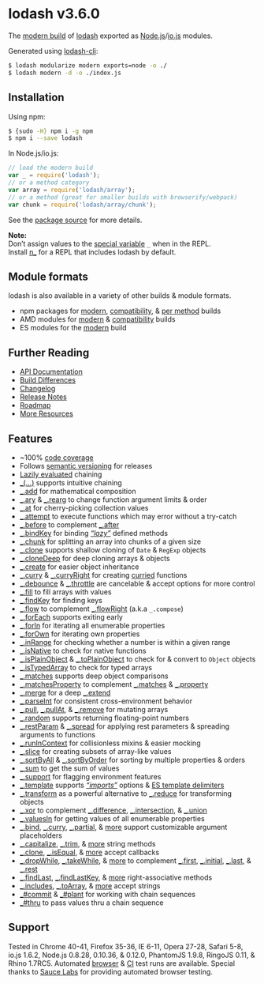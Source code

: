 # lodash v3.6.0

The [modern build](https://github.com/lodash/lodash/wiki/Build-Differences) of [lodash](https://lodash.com/) exported as [Node.js](http://nodejs.org/)/[io.js](https://iojs.org/) modules.

Generated using [lodash-cli](https://www.npmjs.com/package/lodash-cli):
```bash
$ lodash modularize modern exports=node -o ./
$ lodash modern -d -o ./index.js
```

## Installation

Using npm:

```bash
$ {sudo -H} npm i -g npm
$ npm i --save lodash
```

In Node.js/io.js:

```js
// load the modern build
var _ = require('lodash');
// or a method category
var array = require('lodash/array');
// or a method (great for smaller builds with browserify/webpack)
var chunk = require('lodash/array/chunk');
```

See the [package source](https://github.com/lodash/lodash/tree/3.6.0-npm) for more details.

**Note:**<br>
Don’t assign values to the [special variable](http://nodejs.org/api/repl.html#repl_repl_features) `_` when in the REPL.<br>
Install [n_](https://www.npmjs.com/package/n_) for a REPL that includes lodash by default.

## Module formats

lodash is also available in a variety of other builds & module formats.

 * npm packages for [modern](https://www.npmjs.com/package/lodash), [compatibility](https://www.npmjs.com/package/lodash-compat), & [per method](https://www.npmjs.com/browse/keyword/lodash-modularized) builds
 * AMD modules for [modern](https://github.com/lodash/lodash/tree/3.6.0-amd) & [compatibility](https://github.com/lodash/lodash-compat/tree/3.6.0-amd) builds
 * ES modules for the [modern](https://github.com/lodash/lodash/tree/3.6.0-es) build

## Further Reading

  * [API Documentation](https://lodash.com/docs)
  * [Build Differences](https://github.com/lodash/lodash/wiki/Build-Differences)
  * [Changelog](https://github.com/lodash/lodash/wiki/Changelog)
  * [Release Notes](https://github.com/lodash/lodash/releases)
  * [Roadmap](https://github.com/lodash/lodash/wiki/Roadmap)
  * [More Resources](https://github.com/lodash/lodash/wiki/Resources)

## Features

 * ~100% [code coverage](https://coveralls.io/r/lodash)
 * Follows [semantic versioning](http://semver.org/) for releases
 * [Lazily evaluated](http://filimanjaro.com/blog/2014/introducing-lazy-evaluation/) chaining
 * [_(…)](https://lodash.com/docs#_) supports intuitive chaining
 * [_.add](https://lodash.com/docs#add) for mathematical composition
 * [_.ary](https://lodash.com/docs#ary) & [_.rearg](https://lodash.com/docs#rearg) to change function argument limits & order
 * [_.at](https://lodash.com/docs#at) for cherry-picking collection values
 * [_.attempt](https://lodash.com/docs#attempt) to execute functions which may error without a try-catch
 * [_.before](https://lodash.com/docs#before) to complement [_.after](https://lodash.com/docs#after)
 * [_.bindKey](https://lodash.com/docs#bindKey) for binding [*“lazy”*](http://michaux.ca/articles/lazy-function-definition-pattern) defined methods
 * [_.chunk](https://lodash.com/docs#chunk) for splitting an array into chunks of a given size
 * [_.clone](https://lodash.com/docs#clone) supports shallow cloning of `Date` & `RegExp` objects
 * [_.cloneDeep](https://lodash.com/docs#cloneDeep) for deep cloning arrays & objects
 * [_.create](https://lodash.com/docs#create) for easier object inheritance
 * [_.curry](https://lodash.com/docs#curry) & [_.curryRight](https://lodash.com/docs#curryRight) for creating [curried](http://hughfdjackson.com/javascript/why-curry-helps/) functions
 * [_.debounce](https://lodash.com/docs#debounce) & [_.throttle](https://lodash.com/docs#throttle) are cancelable & accept options for more control
 * [_.fill](https://lodash.com/docs#fill) to fill arrays with values
 * [_.findKey](https://lodash.com/docs#findKey) for finding keys
 * [_.flow](https://lodash.com/docs#flow) to complement [_.flowRight](https://lodash.com/docs#flowRight) (a.k.a `_.compose`)
 * [_.forEach](https://lodash.com/docs#forEach) supports exiting early
 * [_.forIn](https://lodash.com/docs#forIn) for iterating all enumerable properties
 * [_.forOwn](https://lodash.com/docs#forOwn) for iterating own properties
 * [_.inRange](https://lodash.com/docs#inRange) for checking whether a number is within a given range
 * [_.isNative](https://lodash.com/docs#isNative) to check for native functions
 * [_.isPlainObject](https://lodash.com/docs#isPlainObject) & [_.toPlainObject](https://lodash.com/docs#toPlainObject) to check for & convert to `Object` objects
 * [_.isTypedArray](https://lodash.com/docs#isTypedArray) to check for typed arrays
 * [_.matches](https://lodash.com/docs#matches) supports deep object comparisons
 * [_.matchesProperty](https://lodash.com/docs#matchesProperty) to complement [_.matches](https://lodash.com/docs#matches) & [_.property](https://lodash.com/docs#property)
 * [_.merge](https://lodash.com/docs#merge) for a deep [_.extend](https://lodash.com/docs#extend)
 * [_.parseInt](https://lodash.com/docs#parseInt) for consistent cross-environment behavior
 * [_.pull](https://lodash.com/docs#pull), [_.pullAt](https://lodash.com/docs#pullAt), & [_.remove](https://lodash.com/docs#remove) for mutating arrays
 * [_.random](https://lodash.com/docs#random) supports returning floating-point numbers
 * [_.restParam](https://lodash.com/docs#restParam) & [_.spread](https://lodash.com/docs#spread) for applying rest parameters & spreading arguments to functions
 * [_.runInContext](https://lodash.com/docs#runInContext) for collisionless mixins & easier mocking
 * [_.slice](https://lodash.com/docs#slice) for creating subsets of array-like values
 * [_.sortByAll](https://lodash.com/docs#sortByAll) & [_.sortByOrder](https://lodash.com/docs#sortByOrder) for sorting by multiple properties & orders
 * [_.sum](https://lodash.com/docs#sum) to get the sum of values
 * [_.support](https://lodash.com/docs#support) for flagging environment features
 * [_.template](https://lodash.com/docs#template) supports [*“imports”*](https://lodash.com/docs#templateSettings-imports) options & [ES template delimiters](http://people.mozilla.org/~jorendorff/es6-draft.html#sec-template-literal-lexical-components)
 * [_.transform](https://lodash.com/docs#transform) as a powerful alternative to [_.reduce](https://lodash.com/docs#reduce) for transforming objects
 * [_.xor](https://lodash.com/docs#xor) to complement [_.difference](https://lodash.com/docs#difference), [_.intersection](https://lodash.com/docs#intersection), & [_.union](https://lodash.com/docs#union)
 * [_.valuesIn](https://lodash.com/docs#valuesIn) for getting values of all enumerable properties
 * [_.bind](https://lodash.com/docs#bind), [_.curry](https://lodash.com/docs#curry), [_.partial](https://lodash.com/docs#partial), &
   [more](https://lodash.com/docs "_.bindKey, _.curryRight, _.partialRight") support customizable argument placeholders
 * [_.capitalize](https://lodash.com/docs#capitalize), [_.trim](https://lodash.com/docs#trim), &
   [more](https://lodash.com/docs "_.camelCase, _.deburr, _.endsWith, _.escapeRegExp, _.kebabCase, _.pad, _.padLeft, _.padRight, _.repeat, _.snakeCase, _.startCase, _.startsWith, _.trimLeft, _.trimRight, _.trunc, _.words") string methods
 * [_.clone](https://lodash.com/docs#clone), [_.isEqual](https://lodash.com/docs#isEqual), &
   [more](https://lodash.com/docs "_.assign, _.cloneDeep, _.merge") accept callbacks
 * [_.dropWhile](https://lodash.com/docs#dropWhile), [_.takeWhile](https://lodash.com/docs#takeWhile), &
   [more](https://lodash.com/docs "_.drop, _.dropRightWhile, _.take, _.takeRightWhile") to complement [_.first](https://lodash.com/docs#first), [_.initial](https://lodash.com/docs#initial), [_.last](https://lodash.com/docs#last), & [_.rest](https://lodash.com/docs#rest)
 * [_.findLast](https://lodash.com/docs#findLast), [_.findLastKey](https://lodash.com/docs#findLastKey), &
   [more](https://lodash.com/docs "_.flowRight, _.forEachRight, _.forInRight, _.forOwnRight, _.partialRight") right-associative methods
 * [_.includes](https://lodash.com/docs#includes), [_.toArray](https://lodash.com/docs#toArray), &
   [more](https://lodash.com/docs "_.at, _.countBy, _.every, _.filter, _.find, _.findLast, _.forEach, _.forEachRight, _.groupBy, _.indexBy, _.invoke, _.map, _.max, _.min, _.partition, _.pluck, _.reduce, _.reduceRight, _.reject, _.shuffle, _.size, _.some, _.sortBy") accept strings
 * [_#commit](https://lodash.com/docs#prototype-commit) & [_#plant](https://lodash.com/docs#prototype-plant) for working with chain sequences
 * [_#thru](https://lodash.com/docs#thru) to pass values thru a chain sequence

## Support

Tested in Chrome 40-41, Firefox 35-36, IE 6-11, Opera 27-28, Safari 5-8, io.js 1.6.2, Node.js 0.8.28, 0.10.36, & 0.12.0, PhantomJS 1.9.8, RingoJS 0.11, & Rhino 1.7RC5.
Automated [browser](https://saucelabs.com/u/lodash) & [CI](https://travis-ci.org/lodash/lodash/) test runs are available. Special thanks to [Sauce Labs](https://saucelabs.com/) for providing automated browser testing.
